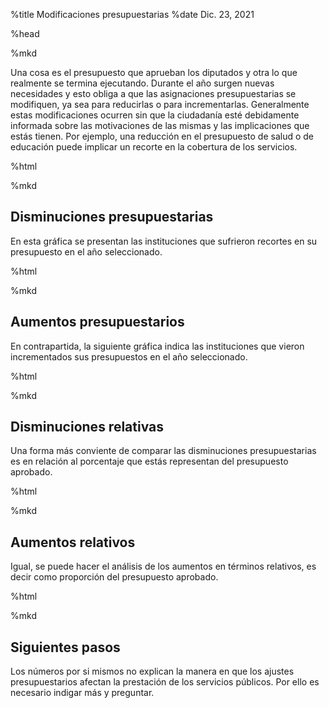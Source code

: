 %title Modificaciones presupuestarias
%date Dic. 23, 2021

%head

<script type="module" src="/res/components/plots.js"></script>
<script type="module" src="/res/components/muni.js"></script>

%mkd

Una cosa es el presupuesto que aprueban los diputados y otra lo que realmente
se termina ejecutando. Durante el año surgen nuevas necesidades y esto obliga
a que las asignaciones presupuestarias se modifiquen, ya sea para reducirlas o
para incrementarlas. Generalmente estas modificaciones ocurren sin que la
ciudadanía esté debidamente informada sobre las motivaciones de las mismas y
las implicaciones que estás tienen. Por ejemplo, una reducción en el
presupuesto de salud o de educación puede implicar un recorte en la cobertura
de los servicios.

%html

<x-years target="shrinkages,rises"></x-years>

%mkd

## Disminuciones presupuestarias

En esta gráfica se presentan las instituciones que sufrieron recortes en su
presupuesto en el año seleccionado.


%html

<x-barplot-filtered-by-year id="shrinkages"
    year="2021"
    src="./modificaciones.csv"
    x="office_name" y="shifted" color="year"
    xlabel="Ejercicio fiscal" ylabel="Monto (USD)"
    colorlabel="Ejercicio fiscal"
    filter="datum.shifted < 0"
    title="Reducciones presupuestarias"></x-barplot-filtered-by-year>

%mkd

## Aumentos presupuestarios

En contrapartida, la siguiente gráfica indica las instituciones que vieron
incrementados sus presupuestos en el año seleccionado.

%html

<x-barplot-filtered-by-year id="rises"
    year="2021"
    src="./modificaciones.csv"
    x="office_name" y="shifted" color="year"
    xlabel="Ejercicio fiscal" ylabel="Monto (USD)"
    colorlabel="Ejercicio fiscal"
    filter="datum.shifted >= 0"
    title="Refuerzos presupuestarios"></x-barplot-filtered-by-year>

%mkd

## Disminuciones relativas

Una forma más conviente de comparar las disminuciones presupuestarias es
en relación al porcentaje que estás representan del presupuesto aprobado.

%html

<x-barplot-filtered-by-year id="shrinkages"
    year="2021"
    src="./modificaciones.csv"
    x="office_name" y="ratio" color="year"
    xlabel="Ejercicio fiscal" ylabel="Porcentaje"
    colorlabel="Ejercicio fiscal"
    filter="datum.shifted < 0"
    title="Reducciones presupuestarias"></x-barplot-filtered-by-year>

%mkd

## Aumentos relativos

Igual, se puede hacer el análisis de los aumentos en términos relativos, es decir
como proporción del presupuesto aprobado.

%html

<x-barplot-filtered-by-year id="rises"
    year="2021"
    src="./modificaciones.csv"
    x="office_name" y="ratio" color="year"
    xlabel="Ejercicio fiscal" ylabel="Porcentaje"
    colorlabel="Ejercicio fiscal"
    filter="datum.shifted >= 0"
    title="Refuerzos presupuestarios"></x-barplot-filtered-by-year>

%mkd

## Siguientes pasos

Los números por si mismos no explican la manera en que los ajustes presupuestarios
afectan la prestación de los servicios públicos. Por ello es necesario indigar
más y preguntar.
